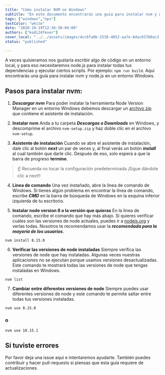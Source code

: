 ```yaml
---
title: "Cómo instalar NVM on Windows"
subtitle: "En este documento encontrarás una guía para instalar nvm y node.js en Windows"
tags: ["windows","nps"]
textColor: "white"
date: "2020-10-19T12:36:30-04:00"
authors: ["kodi24fever"]
cover_local: "../../assets/images/4cc6fa0b-2530-4052-aa7e-8dac03788ac3.png"
status: "published"

---
```

A veces quisieramos nos gustaría escribir algo de código en un entorno local, y para eso necesitaremos node.js para instalar todas tus dependencias y ejecutar ciertos scripts. Por ejemplo: ```npm run build```.
Aquí encontrarás una guía para instalar nvm y node.js en un entorno Windows.
  
## Pasos para instalar nvm:

1. ***Descargar nvm*** 
Para poder instalar la herramienta Node Version Manager en un entorno Windows debemos descargar un [archivo zip](https://github.com/coreybutler/nvm-windows/releases/download/1.1.7/nvm-setup.zip) que contiene el asistente de instalación.

  2. **Instalar nvm**
  Anda a tu carpeta ***Descargas o Downloads*** en Windows, y descomprime el archivo ```nvm-setup.zip``` y haz doble clic en el archivo ```nvm-setup```.

  
  3. **Asistente de instalación**
 Cuando se abre el asistente de instalación, dale clic al botón ***next*** un par de veces y, al final verás un botón ***install*** al cual también que darle clic. Después de eso, solo espera a que la barra de progreso **termine**.
 
> :point_up: Recuerda no tocar la configuración predeterminada ¡Sigue dándole clic a next!!


  4. **Línea de comando**
Una vez instañado, abre la línea de comando de Windows. Si tienes algún problema en encontrar la línea de comando, escribe ***CMD*** en la barra de búsqueda de Windows en la esquina inferior izquierda de tu escritorio.


5. **Instalar node version 8 o la versión que quieras**
En la línea de comando, escribe el comando que hay más abajo. Si quieres verificar cuáles son las versiones de node actuales, puedes ir a [nodejs.org](https://nodejs.org/es/) y verlas todas. Nosotros te recomendamos usar la ***recomendada para la mayoría de los usuarios***.
```
nvm install 8.15.0
```

6. **Verificar las versiones de node instaladas**
Siempre verifica las versiones de node que hay instaladas. Algunas veces nuestras aplicaciones no se ejecutan porque usamos versiones desactualizadas. Este comando te mostrará todas las versiones de node que tengas instaladas en Windows.
```
nvm list
```

  
  7. **Cambiar entre diferentes versiones de node**
  Siempre puedes usar diferentes versiones de node y este comando te permite saltar entre todas tus versiones instaladas.
  ```
  nvm use 8.15.0
  ```
  ### o
  ```
  nvm use 10.15.1
  ```
 ## Si tuviste errores
 Por favor deja una issue aquí e intentaremos ayudarte. También puedes contribuir y hacer pull-requests si piensas que esta guía requiere de actualizaciones.
 
